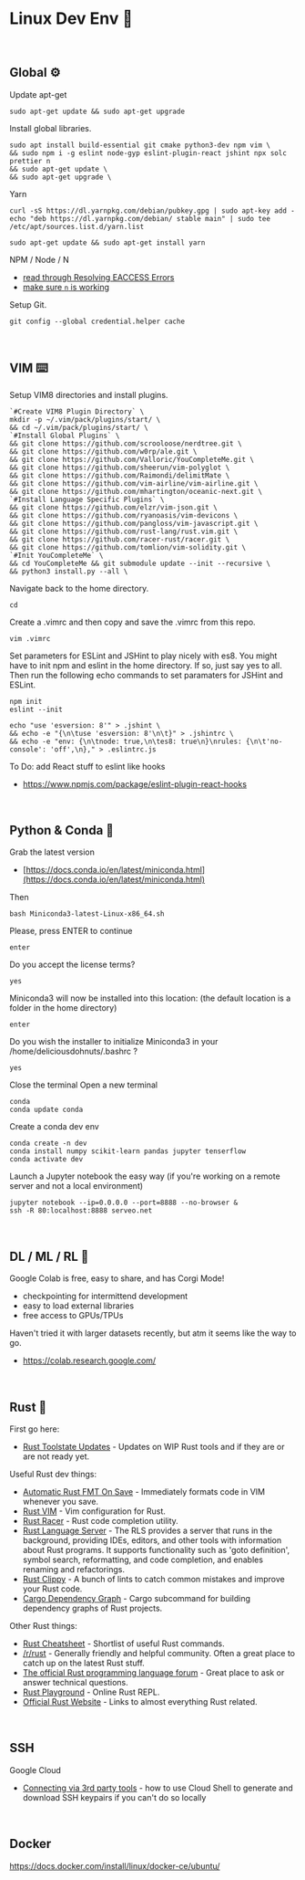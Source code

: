 # Linux Dev Env 🐧

<br>

## Global ⚙️

Update apt-get

```
sudo apt-get update && sudo apt-get upgrade
```

Install global libraries.

    sudo apt install build-essential git cmake python3-dev npm vim \
    && sudo npm i -g eslint node-gyp eslint-plugin-react jshint npx solc prettier n
    && sudo apt-get update \
    && sudo apt-get upgrade \
    
Yarn
```
curl -sS https://dl.yarnpkg.com/debian/pubkey.gpg | sudo apt-key add -
echo "deb https://dl.yarnpkg.com/debian/ stable main" | sudo tee /etc/apt/sources.list.d/yarn.list
```

```
sudo apt-get update && sudo apt-get install yarn
```

NPM / Node / N
- [read through Resolving EACCESS Errors](https://docs.npmjs.com/resolving-eacces-permissions-errors-when-installing-packages-globally)
- [make sure `n` is working](https://github.com/tj/n)

Setup Git.

    git config --global credential.helper cache

<br>

## VIM ⌨️

Setup VIM8 directories and install plugins.

    `#Create VIM8 Plugin Directory` \
    mkdir -p ~/.vim/pack/plugins/start/ \
    && cd ~/.vim/pack/plugins/start/ \
    `#Install Global Plugins` \
    && git clone https://github.com/scrooloose/nerdtree.git \
    && git clone https://github.com/w0rp/ale.git \
    && git clone https://github.com/Valloric/YouCompleteMe.git \
    && git clone https://github.com/sheerun/vim-polyglot \
    && git clone https://github.com/Raimondi/delimitMate \
    && git clone https://github.com/vim-airline/vim-airline.git \
    && git clone https://github.com/mhartington/oceanic-next.git \
    `#Install Language Specific Plugins` \
    && git clone https://github.com/elzr/vim-json.git \
    && git clone https://github.com/ryanoasis/vim-devicons \
    && git clone https://github.com/pangloss/vim-javascript.git \
    && git clone https://github.com/rust-lang/rust.vim.git \
    && git clone https://github.com/racer-rust/racer.git \
    && git clone https://github.com/tomlion/vim-solidity.git \
    `#Init YouCompleteMe` \
    && cd YouCompleteMe && git submodule update --init --recursive \
    && python3 install.py --all \
 
Navigate back to the home directory.

    cd
 
Create a .vimrc and then copy and save the .vimrc from this repo.

    vim .vimrc
    
Set parameters for ESLint and JSHint to play nicely with es8. You might have to init npm and eslint in the home directory. If so, just say yes to all. Then run the following echo commands to set paramaters for JSHint and ESLint.

    npm init
    eslint --init

    echo "use 'esversion: 8'" > .jshint \
    && echo -e "{\n\tuse 'esversion: 8'\n\t}" > .jshintrc \
    && echo -e "env: {\n\tnode: true,\n\tes8: true\n}\nrules: {\n\t'no-console': 'off',\n}," > .eslintrc.js
    
To Do: add React stuff to eslint like hooks
- https://www.npmjs.com/package/eslint-plugin-react-hooks

<br>
    
## Python & Conda 🐍

Grab the latest version
- [https://docs.conda.io/en/latest/miniconda.html](https://docs.conda.io/en/latest/miniconda.html)

Then 

    bash Miniconda3-latest-Linux-x86_64.sh
    
Please, press ENTER to continue

    enter

Do you accept the license terms?

    yes
    
Miniconda3 will now be installed into this location: (the default location is a folder in the home directory)
    
    enter
    
Do you wish the installer to initialize Miniconda3
in your /home/deliciousdohnuts/.bashrc ?

    yes

Close the terminal
Open a new terminal

    conda
    conda update conda

Create a conda dev env

    conda create -n dev
    conda install numpy scikit-learn pandas jupyter tenserflow
    conda activate dev

Launch a Jupyter notebook the easy way (if you're working on a remote server and not a local environment)

    jupyter notebook --ip=0.0.0.0 --port=8888 --no-browser &
    ssh -R 80:localhost:8888 serveo.net

<br>

## DL / ML / RL 🔮

Google Colab is free, easy to share, and has Corgi Mode! 
- checkpointing for intermittend development
- easy to load external libraries
- free access to GPUs/TPUs

Haven't tried it with larger datasets recently, but atm it seems like the way to go.
- https://colab.research.google.com/

<br>

## Rust 🦀

First go here:
- [Rust Toolstate Updates](https://rust-lang-nursery.github.io/rust-toolstate/) - Updates on WIP Rust tools and if they are or are not ready yet.

Useful Rust dev things:
- [Automatic Rust FMT On Save](https://github.com/rust-lang/rust.vim#formatting-with-rustfmt) - Immediately formats code in VIM whenever you save.
- [Rust VIM](https://github.com/rust-lang/rust.vim/) - Vim configuration for Rust.
- [Rust Racer](https://github.com/racer-rust/racer) - Rust code completion utility.
- [Rust Language Server](https://github.com/rust-lang/rls) - The RLS provides a server that runs in the background, providing IDEs, editors, and other tools with information about Rust programs. It supports functionality such as 'goto definition', symbol search, reformatting, and code completion, and enables renaming and refactorings.
- [Rust Clippy](https://github.com/rust-lang/rust-clippy) - A bunch of lints to catch common mistakes and improve your Rust code.
- [Cargo Dependency Graph](https://github.com/m-cat/cargo-deps) - Cargo subcommand for building dependency graphs of Rust projects.

Other Rust things:
- [Rust Cheatsheet](https://cheats.rs/) - Shortlist of useful Rust commands.
- [/r/rust](https://www.reddit.com/r/rust/) - Generally friendly and helpful community. Often a great place to catch up on the latest Rust stuff.
- [The official Rust programming language forum](https://users.rust-lang.org) - Great place to ask or answer technical questions.
- [Rust Playground](https://play.rust-lang.org) - Online Rust REPL.
- [Official Rust Website](https://www.rust-lang.org/) - Links to almost everything Rust related.

<br>

## SSH

Google Cloud
- [Connecting via 3rd party tools](https://cloud.google.com/compute/docs/instances/connecting-advanced) - how to use Cloud Shell to generate and download SSH keypairs if you can't do so locally

<br>

## Docker

https://docs.docker.com/install/linux/docker-ce/ubuntu/

<br>
